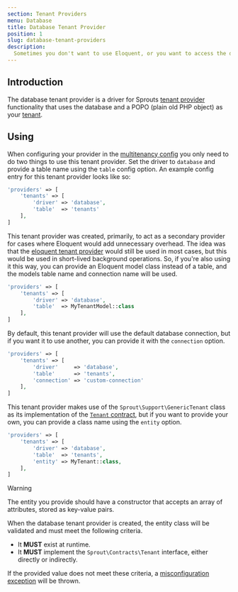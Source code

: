 ```yaml
---
section: Tenant Providers
menu: Database
title: Database Tenant Provider
position: 1
slug: database-tenant-providers
description:
  Sometimes you don't want to use Eloquent, or you want to access the database without the overhead of Eloquent models. In that case, you can use the database tenant provider.
---
```


## Introduction

The database tenant provider is a driver for Sprouts [tenant provider](tenant-providers) functionality
that uses the database and a POPO (plain old PHP object) as your [tenant](tenants).

## Using

When configuring your provider in the [multitenancy config](configuration#tenant-providers) you only need
to do two things to use this tenant provider.
Set the driver to `database` and provide a table name using the `table` config option.
An example config entry for this tenant provider looks like so:

```php
'providers' => [
    'tenants' => [
        'driver' => 'database',
        'table'  => 'tenants'
    ],
]
```

This tenant provider was created, primarily,
to act as a secondary provider for cases where Eloquent would add unnecessary overhead.
The idea was that the [eloquent tenant provider](eloquent-tenant-providers) would still be used in most cases,
but this would be used in short-lived background operations.
So, if you're also using it this way,
you can provide an Eloquent model class instead of a table, and the models table name and connection name will be used.

```php
'providers' => [
    'tenants' => [
        'driver' => 'database',
        'table'  => MyTenantModel::class
    ],
]
```

By default, this tenant provider will use the default database connection,
but if you want it to use another, you can provide it with the `connection` option.

```php
'providers' => [
    'tenants' => [
        'driver'     => 'database',
        'table'      => 'tenants',
        'connection' => 'custom-connection'
    ],
]
```

This tenant provider makes use of the `Sprout\Support\GenericTenant` class as its implementation of the [
`Tenant` contract](tenants),
but if you want to provide your own, you can provide a class name using the `entity` option.

```php
'providers' => [
    'tenants' => [
        'driver' => 'database',
        'table'  => 'tenants',
        'entity' => MyTenant::class,
    ],
]
```

> [!WARNING]
> The entity you provide should have a constructor that accepts an array of attributes, stored as key-value pairs.

When the database tenant provider is created, the entity class will be validated and must meet the following criteria.

- It **MUST** exist at runtime.
- It **MUST** implement the `Sprout\Contracts\Tenant` interface, either directly or indirectly.

If the provided value does not meet these criteria,
a [misconfiguration exception](exceptions#invalid-config) will be thrown.
